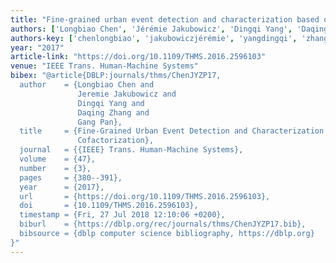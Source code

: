 ```yaml
---
title: "Fine-grained urban event detection and characterization based on tensor cofactorization"
authors: ['Longbiao Chen', 'Jérémie Jakubowicz', 'Dingqi Yang', 'Daqing Zhang 0001', 'Gang Pan 0001']
authors-key: ['chenlongbiao', 'jakubowiczjérémie', 'yangdingqi', 'zhangdaqing', 'pangang']
year: "2017"
article-link: "https://doi.org/10.1109/THMS.2016.2596103"
venue: "IEEE Trans. Human-Machine Systems"
bibex: "@article{DBLP:journals/thms/ChenJYZP17,
  author    = {Longbiao Chen and
               Jeremie Jakubowicz and
               Dingqi Yang and
               Daqing Zhang and
               Gang Pan},
  title     = {Fine-Grained Urban Event Detection and Characterization Based on Tensor
               Cofactorization},
  journal   = {{IEEE} Trans. Human-Machine Systems},
  volume    = {47},
  number    = {3},
  pages     = {380--391},
  year      = {2017},
  url       = {https://doi.org/10.1109/THMS.2016.2596103},
  doi       = {10.1109/THMS.2016.2596103},
  timestamp = {Fri, 27 Jul 2018 12:10:06 +0200},
  biburl    = {https://dblp.org/rec/journals/thms/ChenJYZP17.bib},
  bibsource = {dblp computer science bibliography, https://dblp.org}
}"
---
```

